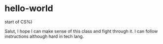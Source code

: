# hello-world
start of CS%)

Salut, I hope I can make sense of this class and fight through it.
I can follow instructions although hard in tech lang.
